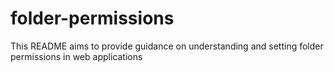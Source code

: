 # folder-permissions
This README aims to provide guidance on understanding and setting folder permissions in web applications
